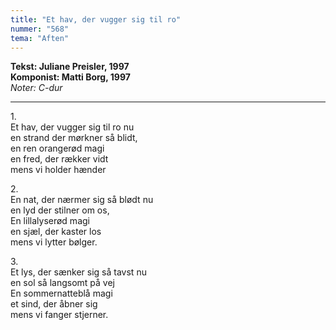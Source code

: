 ```yaml
---
title: "Et hav, der vugger sig til ro"
nummer: "568"
tema: "Aften"
---
```


**Tekst: Juliane Preisler, 1997** <br>
**Komponist: Matti Borg, 1997** <br>
*Noter: C-dur* <br>

***

1\.\
Et hav, der vugger sig til ro nu<br>
en strand der mørkner så blidt,<br>
en ren orangerød magi<br>
en fred, der rækker vidt<br>
mens vi holder hænder<br>

2\.\
En nat, der nærmer sig så blødt nu<br>
en lyd der stilner om os,<br>
En lillalyserød magi<br>
en sjæl, der kaster los<br>
mens vi lytter bølger.<br>

3\.\
Et lys, der sænker sig så tavst nu<br>
en sol så langsomt på vej<br>
En sommernatteblå magi<br>
et sind, der åbner sig<br>
mens vi fanger stjerner.<br>
